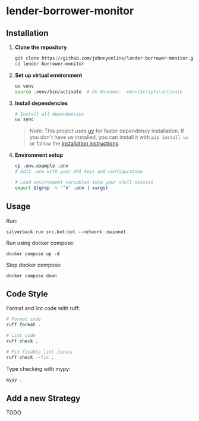 # lender-borrower-monitor

## Installation

1. **Clone the repository**
   ```bash
   git clone https://github.com/johnnyonline/lender-borrower-monitor.git
   cd lender-borrower-monitor
   ```

2. **Set up virtual environment**
   ```bash
   uv venv
   source .venv/bin/activate  # On Windows: .venv\Scripts\activate
   ```

3. **Install dependencies**
   ```bash
   # Install all dependencies
   uv sync
   ```

   > Note: This project uses [uv](https://github.com/astral-sh/uv) for faster dependency installation. If you don't have uv installed, you can install it with `pip install uv` or follow the [installation instructions](https://github.com/astral-sh/uv#installation).

4. **Environment setup**
   ```bash
   cp .env.example .env
   # Edit .env with your API keys and configuration

   # Load environment variables into your shell session
   export $(grep -v '^#' .env | xargs)
   ```

## Usage

Run:
```shell
silverback run src.bot:bot --network :mainnet
```

Run using docker compose:
```shell
docker compose up -d
```

Stop docker compose:
```shell
docker compose down
```

## Code Style

Format and lint code with ruff:
```bash
# Format code
ruff format .

# Lint code
ruff check .

# Fix fixable lint issues
ruff check --fix .
```

Type checking with mypy:
```bash
mypy .
```

## Add a new Strategy

TODO